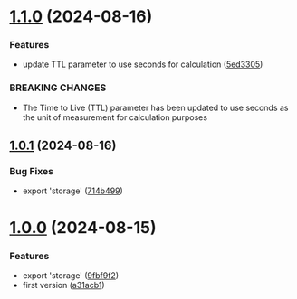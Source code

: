 # [1.1.0](https://github.com/slothkit/storage/compare/v1.0.1...v1.1.0) (2024-08-16)


### Features

* update TTL parameter to use seconds for calculation ([5ed3305](https://github.com/slothkit/storage/commit/5ed3305977a888d0721ecb6a65fe9d8434246263))


### BREAKING CHANGES

* The Time to Live (TTL) parameter has been updated to use seconds as the unit of
measurement for calculation purposes



## [1.0.1](https://github.com/slothkit/storage/compare/v1.0.0...v1.0.1) (2024-08-16)


### Bug Fixes

* export 'storage' ([714b499](https://github.com/slothkit/storage/commit/714b499732a7662d6ec55fbfe037bbcd26d24d98))



# [1.0.0](https://github.com/slothkit/storage/compare/v0.0.3...v1.0.0) (2024-08-15)


### Features

* export 'storage' ([9fbf9f2](https://github.com/slothkit/storage/commit/9fbf9f2a78ada40d4421c1f1c7db3a0de2b08e99))
* first version ([a31acb1](https://github.com/slothkit/storage/commit/a31acb18a156691cb4bbfc5dd9b3375f976d79aa))

